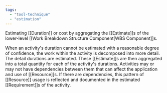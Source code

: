 ```yaml
---
tags:
  - "tool-technique"
  - "estimation"
---
```

Estimating [[Duration]] or cost by aggregating the [[Estimate]]s of the lower-level [[Work Breakdown Structure Component|WBS Component]]s.

When an activity's duration cannot be estimated with a reasonable degree of confidence, the work within the activity is decomposed into more detail. The detail durations are estimated. These [[Estimate]]s are then aggregated into a total quantity for each of the activity's durations. Activities may or may not have dependencies between them that can affect the application and use of [[Resource]]s. If there are dependencies, this pattern of [[Resource]] usage is reflected and documented in the estimated [[Requirement]]s of the activity.